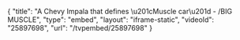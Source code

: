 {
    "title": "A Chevy Impala that defines \u201cMuscle car\u201d - \/BIG MUSCLE",
    "type": "embed",
    "layout": "iframe-static",
    "videoId": "25897698",
    "url": "\/tvpembed\/25897698"
}